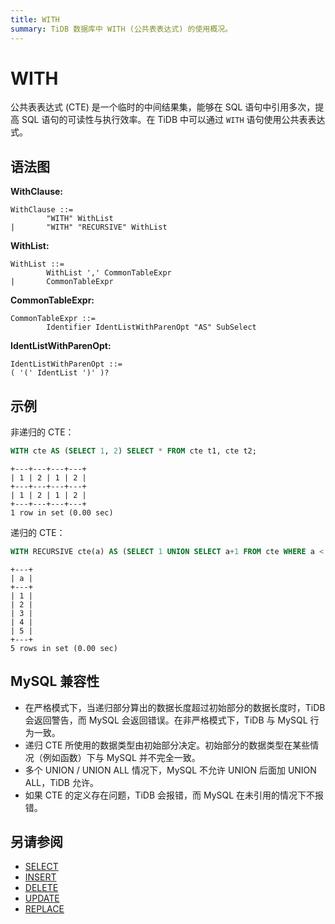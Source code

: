 ```yaml
---
title: WITH
summary: TiDB 数据库中 WITH (公共表表达式) 的使用概况。
---
```


# WITH

公共表表达式 (CTE) 是一个临时的中间结果集，能够在 SQL 语句中引用多次，提高 SQL 语句的可读性与执行效率。在 TiDB 中可以通过 `WITH` 语句使用公共表表达式。

## 语法图

**WithClause:**

```ebnf+diagram
WithClause ::=
        "WITH" WithList
|       "WITH" "RECURSIVE" WithList
```

**WithList:**

```ebnf+diagram
WithList ::=
        WithList ',' CommonTableExpr
|       CommonTableExpr
```

**CommonTableExpr:**

```ebnf+diagram
CommonTableExpr ::=
        Identifier IdentListWithParenOpt "AS" SubSelect
```

**IdentListWithParenOpt:**

```ebnf+diagram
IdentListWithParenOpt ::=
( '(' IdentList ')' )?
```

## 示例

非递归的 CTE：

```sql
WITH cte AS (SELECT 1, 2) SELECT * FROM cte t1, cte t2;
```

```
+---+---+---+---+
| 1 | 2 | 1 | 2 |
+---+---+---+---+
| 1 | 2 | 1 | 2 |
+---+---+---+---+
1 row in set (0.00 sec)
```

递归的 CTE：

```sql
WITH RECURSIVE cte(a) AS (SELECT 1 UNION SELECT a+1 FROM cte WHERE a < 5) SELECT * FROM cte;
```

```
+---+
| a |
+---+
| 1 |
| 2 |
| 3 |
| 4 |
| 5 |
+---+
5 rows in set (0.00 sec)
```

## MySQL 兼容性

* 在严格模式下，当递归部分算出的数据长度超过初始部分的数据长度时，TiDB 会返回警告，而 MySQL 会返回错误。在非严格模式下，TiDB 与 MySQL 行为一致。
* 递归 CTE 所使用的数据类型由初始部分决定。初始部分的数据类型在某些情况（例如函数）下与 MySQL 并不完全一致。
* 多个 UNION / UNION ALL 情况下，MySQL 不允许 UNION 后面加 UNION ALL，TiDB 允许。
* 如果 CTE 的定义存在问题，TiDB 会报错，而 MySQL 在未引用的情况下不报错。

## 另请参阅

* [SELECT](/sql-statements/sql-statement-select.md)
* [INSERT](/sql-statements/sql-statement-insert.md)
* [DELETE](/sql-statements/sql-statement-delete.md)
* [UPDATE](/sql-statements/sql-statement-update.md)
* [REPLACE](/sql-statements/sql-statement-replace.md)
